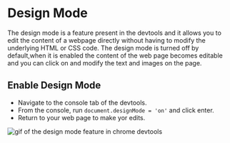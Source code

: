 # Design Mode

The design mode is a feature present in the devtools and it allows you to edit the content of a webpage directly without having to modify the underlying HTML or CSS code. The design mode is turned off by default,when it is enabled the content of the web page becomes editable and you can click on and modify the text and images on the page.

## Enable Design Mode

- Navigate to the console tab of the devtools.
- From the console, run `document.designMode = 'on'` and click enter.
- Return to your web page to make yor edits.
  
![gif of the design mode feature in chrome devtools](https://res.cloudinary.com/dharme/image/upload/v1684159671/ezgif.com-video-to-gif_1_znzjna.gif)



